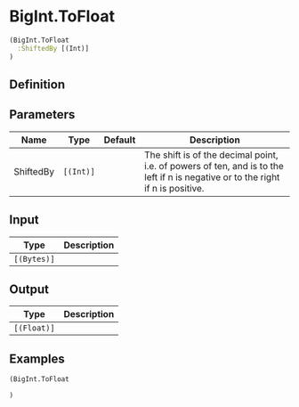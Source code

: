 # BigInt.ToFloat

```clojure
(BigInt.ToFloat
  :ShiftedBy [(Int)]
)
```

## Definition


## Parameters
| Name | Type | Default | Description |
|------|------|---------|-------------|
| ShiftedBy | `[(Int)]` |  | The shift is of the decimal point, i.e. of powers of ten, and is to the left if n is negative or to the right if n is positive. |


## Input
| Type | Description |
|------|-------------|
| `[(Bytes)]` |  |


## Output
| Type | Description |
|------|-------------|
| `[(Float)]` |  |


## Examples

```clojure
(BigInt.ToFloat

)
```
